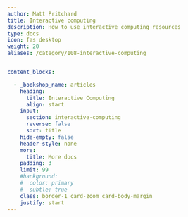 ```yaml
---
author: Matt Pritchard
title: Interactive computing
description: How to use interactive computing resources
type: docs
icon: fas desktop
weight: 20
aliases: /category/108-interactive-computing


content_blocks:

  - _bookshop_name: articles
    heading:
      title: Interactive Computing
      align: start
    input:
      section: interactive-computing
      reverse: false
      sort: title
    hide-empty: false
    header-style: none
    more:
      title: More docs
    padding: 3
    limit: 99
    #background:
    #  color: primary
    #  subtle: true
    class: border-1 card-zoom card-body-margin
    justify: start
---
```

